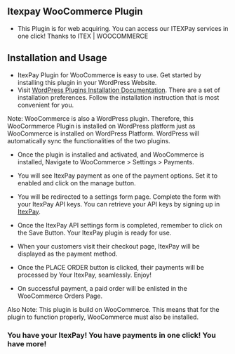 ## Itexpay WooCommerce Plugin

- This Plugin is for web acquiring. You can access our ITEXPay services in one click! Thanks to ITEX | WOOCOMMERCE

## Installation and Usage


- ItexPay Plugin for WooCommerce is easy to use. Get started by installing this plugin in your WordPress Website.
- Visit [WordPress Plugins Installation Documentation](https://wordpress.org/documentation/article/manage-plugins). 
There are a set of installation preferences. Follow the installation instruction that is most convenient for you.
  
Note: WooCommerce is also a WordPress plugin. Therefore, this WooCormmerce Plugin is installed on WordPress platform just 
as WooCommerce is installed on WordPress Platform. WordPress will automatically sync the functionalities of the two plugins.


- Once the plugin is installed and activated, and WooCommerce is installed, Navigate to WooCommerce > Settings > Payments. 
- You will see ItexPay payment as one of the payment options. Set it to enabled and click on the manage button. 
- You will be redirected to a settings form page. Complete the form with your ItexPay API keys. You can retrieve your API keys by signing up in [ItexPay](https://itexpay.com). 
- Once the ItexPay API settings form is completed, remember to click on the Save Button. Your ItexPay plugin is ready for use.


- When your customers visit their checkout page, ItexPay will be displayed as the payment method. 
- Once the PLACE ORDER button is clicked, their payments will be processed by Your ItexPay, seamlessly. Enjoy!


- On successful payment, a paid order will be enlisted in the WooCommerce Orders Page.
  
Also Note: This plugin is build on WooCommerce. This means that for the plugin to function properly, WooCommerce must also be installed.

### You have your ItexPay! You have payments in one click! You have more!
